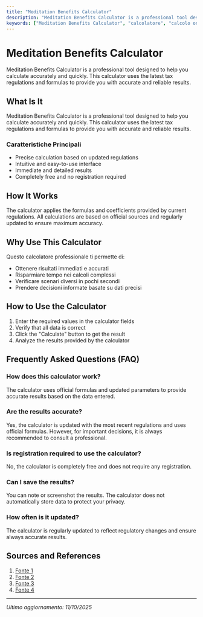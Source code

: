 ```yaml
---
title: "Meditation Benefits Calculator"
description: "Meditation Benefits Calculator is a professional tool designed to help you calculate accurately and quickly. This calculator uses the latest tax regulations and formulas to provide you with accurate and reliable results."
keywords: ["Meditation Benefits Calculator", "calcolatore", "calcolo online"]
---
```


# Meditation Benefits Calculator

Meditation Benefits Calculator is a professional tool designed to help you calculate accurately and quickly. This calculator uses the latest tax regulations and formulas to provide you with accurate and reliable results.

## What Is It

Meditation Benefits Calculator is a professional tool designed to help you calculate accurately and quickly. This calculator uses the latest tax regulations and formulas to provide you with accurate and reliable results.

### Caratteristiche Principali

- Precise calculation based on updated regulations
- Intuitive and easy-to-use interface
- Immediate and detailed results
- Completely free and no registration required

## How It Works

The calculator applies the formulas and coefficients provided by current regulations. All calculations are based on official sources and regularly updated to ensure maximum accuracy.

## Why Use This Calculator

Questo calcolatore professionale ti permette di:

- Ottenere risultati immediati e accurati
- Risparmiare tempo nei calcoli complessi
- Verificare scenari diversi in pochi secondi
- Prendere decisioni informate basate su dati precisi

## How to Use the Calculator

1. Enter the required values in the calculator fields
2. Verify that all data is correct
3. Click the "Calculate" button to get the result
4. Analyze the results provided by the calculator

## Frequently Asked Questions (FAQ)

### How does this calculator work?

The calculator uses official formulas and updated parameters to provide accurate results based on the data entered.

### Are the results accurate?

Yes, the calculator is updated with the most recent regulations and uses official formulas. However, for important decisions, it is always recommended to consult a professional.

### Is registration required to use the calculator?

No, the calculator is completely free and does not require any registration.

### Can I save the results?

You can note or screenshot the results. The calculator does not automatically store data to protect your privacy.

### How often is it updated?

The calculator is regularly updated to reflect regulatory changes and ensure always accurate results.

## Sources and References

1. [Fonte 1](https://www.calcpeak.com/meditation-session-optimizer-calculator/)
2. [Fonte 2](https://fitnessvolt.com/calories-burned-meditating/)
3. [Fonte 3](https://kalkulator.com.ua/en/calculators/mindfulness-practice-time-optimizer/)
4. [Fonte 4](https://www.hunimed.eu/news/12-science-based-benefits-of-meditation/)

---

*Ultimo aggiornamento: 11/10/2025*
